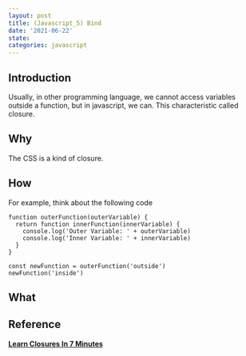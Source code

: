 ```yaml
---
layout: post
title: (Javascript_5) Bind
date: '2021-06-22'
state:
categories: javascript
---
```


## Introduction
Usually, in other programming language, we cannot access variables outside a function, but in javascript, we can. This characteristic called closure.

## Why
The CSS is a kind of closure.

## How
For example, think about the following code
```
function outerFunction(outerVariable) {
  return function innerFunction(innerVariable) {
    console.log('Outer Variable: ' + outerVariable)
    console.log('Inner Variable: ' + innerVariable)
  }
}

const newFunction = outerFunction('outside')
newFunction('inside')
```

## What

## Reference
[**Learn Closures In 7 Minutes**](https://www.youtube.com/watch?v=3a0I8ICR1Vg)

